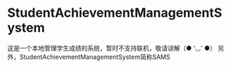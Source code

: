 # StudentAchievementManagementSystem
这是一个本地管理学生成绩的系统，暂时不支持联机，敬请谅解（● '◡' ●）
另外，StudentAchievementManagementSystem简称SAMS
